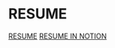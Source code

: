 # RESUME

[RESUME](https://pjhsk113.github.io/resume/)
[RESUME IN NOTION](https://www.notion.so/62d8689cc85c4fccbd20be41681d8eaf)
